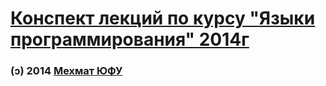 [Конспект лекций по курсу "Языки программирования" 2014г](https://mmcs-sfedu.github.io/PL_Lections_2014-2015/)
=


### (ↄ) 2014 [Мехмат ЮФУ](http://it.mmcs.sfedu.ru/)